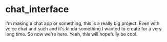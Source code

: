 # chat_interface

I'm making a chat app or something, this is a really big project. Even with voice chat and such and it's kinda something I wanted to create for a very long time. So now we're here. Yeah, this will hopefully be cool.
